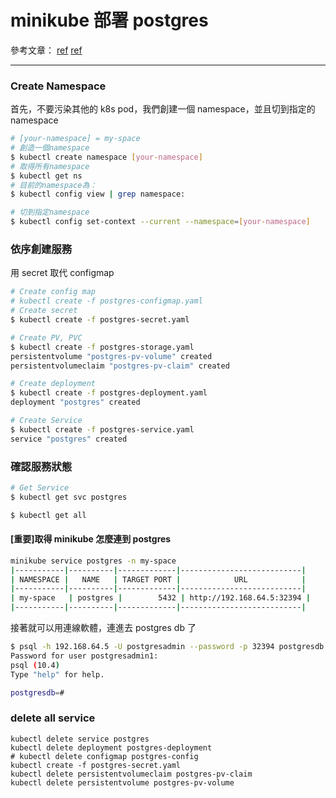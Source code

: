 # minikube 部署 postgres

參考文章：
[ref](https://severalnines.com/blog/using-kubernetes-deploy-postgresql/)
[ref](https://markgituma.medium.com/kubernetes-local-to-production-with-django-3-postgres-with-migrations-on-minikube-31f2baa8926e)

---

### Create Namespace

首先，不要污染其他的 k8s pod，我們創建一個 namespace，並且切到指定的 namespace

```bash
# [your-namespace] = my-space
# 創造一個namespace
$ kubectl create namespace [your-namespace]
# 取得所有namespace
$ kubectl get ns
# 目前的namespace為：
$ kubectl config view | grep namespace:

# 切到指定namespace
$ kubectl config set-context --current --namespace=[your-namespace]
```

### 依序創建服務

用 secret 取代 configmap

```bash
# Create config map
# kubectl create -f postgres-configmap.yaml
# Create secret
$ kubectl create -f postgres-secret.yaml
```

```bash
# Create PV, PVC
$ kubectl create -f postgres-storage.yaml
persistentvolume "postgres-pv-volume" created
persistentvolumeclaim "postgres-pv-claim" created
```

```bash
# Create deployment
$ kubectl create -f postgres-deployment.yaml
deployment "postgres" created
```

```bash
# Create Service
$ kubectl create -f postgres-service.yaml
service "postgres" created
```

### 確認服務狀態

```bash
# Get Service
$ kubectl get svc postgres
```

```bash
$ kubectl get all
```

#### [重要]取得 minikube 怎麼連到 postgres

```bash
minikube service postgres -n my-space
|-----------|----------|-------------|---------------------------|
| NAMESPACE |   NAME   | TARGET PORT |            URL            |
|-----------|----------|-------------|---------------------------|
| my-space   | postgres |        5432 | http://192.168.64.5:32394 |
|-----------|----------|-------------|---------------------------|
```

接著就可以用連線軟體，連進去 postgres db 了

```bash
$ psql -h 192.168.64.5 -U postgresadmin --password -p 32394 postgresdb
Password for user postgresadmin1:
psql (10.4)
Type "help" for help.

postgresdb=#
```

### delete all service

```
kubectl delete service postgres
kubectl delete deployment postgres-deployment
# kubectl delete configmap postgres-config
kubectl create -f postgres-secret.yaml
kubectl delete persistentvolumeclaim postgres-pv-claim
kubectl delete persistentvolume postgres-pv-volume
```
